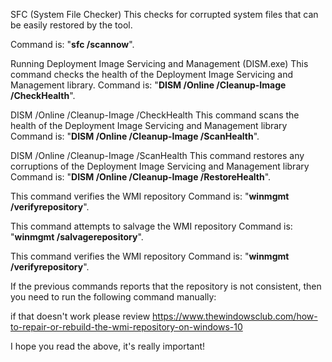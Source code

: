 SFC (System File Checker)
This checks for corrupted system files that can be easily restored by the tool.

Command is: "**sfc /scannow**".

Running Deployment Image Servicing and Management (DISM.exe)
This command checks the health of the Deployment Image Servicing and Management library.
Command is: "**DISM /Online /Cleanup-Image /CheckHealth**".

DISM /Online /Cleanup-Image /CheckHealth
This command scans the health of the Deployment Image Servicing and Management library
Command is: "**DISM /Online /Cleanup-Image /ScanHealth**".

DISM /Online /Cleanup-Image /ScanHealth
This command restores any corruptions of the Deployment Image Servicing and Management library
Command is: "**DISM /Online /Cleanup-Image /RestoreHealth**".

This command verifies the WMI repository
Command is: "**winmgmt /verifyrepository**".

This command attempts to salvage the WMI repository
Command is: "**winmgmt /salvagerepository**".

This command verifies the WMI repository
Command is: "**winmgmt /verifyrepository**".

If the previous commands reports that the repository is not consistent,
then you need to run the following command manually:

if that doesn't work please review https://www.thewindowsclub.com/how-to-repair-or-rebuild-the-wmi-repository-on-windows-10

I hope you read the above, it's really important!
